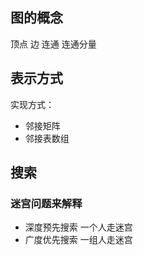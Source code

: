## 图的概念
   顶点 边 连通 连通分量
## 表示方式
实现方式：
* 邻接矩阵
* 邻接表数组

## 搜索
### 迷宫问题来解释
* 深度预先搜索  一个人走迷宫
* 广度优先搜索  一组人走迷宫